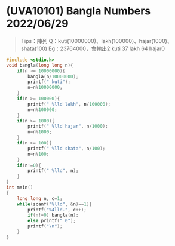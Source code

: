 # (UVA10101) Bangla Numbers  2022/06/29
>Tips：陣列
Q：kuti(10000000)、lakh(100000)、hajar(1000)、shata(100)
Eg：23764000，會輸出2 kuti 37 lakh 64 hajar0
```c
#include <stdio.h>
void bangla(long long n){
	if(n >= 10000000){
		bangla(n/10000000);
		printf(" kuti");
		n=n%10000000;
	}
	if(n >= 100000){
		printf(" %lld lakh", n/100000);
		n=n%100000;
	}
	if(n >= 1000){
		printf(" %lld hajar", n/1000);
		n=n%1000;
	}
	if(n >= 100){
		printf(" %lld shata", n/100);
		n=n%100;
	}
	if(n!=0){
		printf(" %lld", n);
	}
}
int main()
{
	long long n, c=1;
	while(scanf("%lld", &n)==1){
		printf("%4lld.", c++);
		if(n!=0) bangla(n);
		else printf(" 0");
		printf("\n");
	}
}
```
